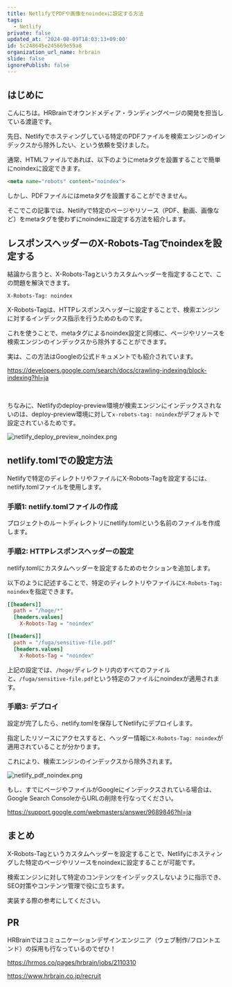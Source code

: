 ```yaml
---
title: NetlifyでPDFや画像をnoindexに設定する方法
tags:
  - Netlify
private: false
updated_at: '2024-08-09T18:03:13+09:00'
id: 5c248645e245669e59a8
organization_url_name: hrbrain
slide: false
ignorePublish: false
---
```


## はじめに

こんにちは。HRBrainでオウンドメディア・ランディングページの開発を担当している渡邉です。

先日、Netlifyでホスティングしている特定のPDFファイルを検索エンジンのインデックスから除外したい、という依頼を受けました。

通常、HTMLファイルであれば、以下のようにmetaタグを設置することで簡単にnoindexに設定できます。

```html
<meta name="robots" content="noindex">
```

しかし、PDFファイルにはmetaタグを設置することができません。

そこでこの記事では、Netlifyで特定のページやリソース（PDF、動画、画像など）をmetaタグを使わずにnoindexに設定する方法を紹介します。

## レスポンスヘッダーのX-Robots-Tagでnoindexを設定する

結論から言うと、X-Robots-Tagというカスタムヘッダーを指定することで、この問題を解決できます。

```
X-Robots-Tag: noindex
```

X-Robots-Tagは、HTTPレスポンスヘッダーに設定することで、検索エンジンに対するインデックス指示を行うためのものです。

これを使うことで、metaタグによるnoindex設定と同様に、ページやリソースを検索エンジンのインデックスから除外することができます。

実は、この方法はGoogleの公式ドキュメントでも紹介されています。

https://developers.google.com/search/docs/crawling-indexing/block-indexing?hl=ja

<br>

ちなみに、Netlifyのdeploy-preview環境が検索エンジンにインデックスされないのは、deploy-preview環境に対して`x-robots-tag: noindex`がデフォルトで設定されているためです。

![netlify_deploy_preview_noindex.png](https://qiita-image-store.s3.ap-northeast-1.amazonaws.com/0/681000/b1e15b1a-e777-4bbb-2a20-215c3a0f9fd5.png)

## netlify.tomlでの設定方法
Netlifyで特定のディレクトリやファイルにX-Robots-Tagを設定するには、netlify.tomlファイルを使用します。

### 手順1: netlify.tomlファイルの作成
プロジェクトのルートディレクトリにnetlify.tomlという名前のファイルを作成します。

### 手順2: HTTPレスポンスヘッダーの設定
netlify.tomlにカスタムヘッダーを設定するためのセクションを追加します。

以下のように記述することで、特定のディレクトリやファイルに`X-Robots-Tag: noindex`を指定できます。

```toml:netlify.toml
[[headers]]
  path = "/hoge/*"
  [headers.values]
    X-Robots-Tag = "noindex"

[[headers]]
  path = "/fuga/sensitive-file.pdf"
  [headers.values]
    X-Robots-Tag = "noindex"
```

上記の設定では、`/hoge/`ディレクトリ内のすべてのファイルと、`/fuga/sensitive-file.pdf`という特定のファイルにnoindexが適用されます。

### 手順3: デプロイ
設定が完了したら、netlify.tomlを保存してNetlifyにデプロイします。

指定したリソースにアクセスすると、ヘッダー情報に`X-Robots-Tag: noindex`が適用されていることが分かります。

これにより、検索エンジンのインデックスから除外されます。

![netlify_pdf_noindex.png](https://qiita-image-store.s3.ap-northeast-1.amazonaws.com/0/681000/151f1ebd-72fd-9d22-fd28-c36abbd2b818.png)

もし、すでにページやファイルがGoogleにインデックスされている場合は、Google Search ConsoleからURLの削除を行なってください。

https://support.google.com/webmasters/answer/9689846?hl=ja

## まとめ

X-Robots-Tagというカスタムヘッダーを設定することで、Netlifyにホスティングした特定のページやリソースをnoindexに設定することが可能です。

検索エンジンに対して特定のコンテンツをインデックスしないように指示でき、SEO対策やコンテンツ管理で役に立ちます。

実装する際の参考にしてください。

## PR

HRBrainではコミュニケーションデザインエンジニア（ウェブ制作/フロントエンド）の採用も行なっているのでぜひ！

https://hrmos.co/pages/hrbrain/jobs/2110310

https://www.hrbrain.co.jp/recruit

